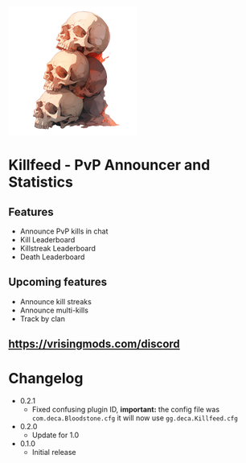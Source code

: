 ![](logo.png)
# Killfeed - PvP Announcer and Statistics

## Features
- Announce PvP kills in chat
- Kill Leaderboard
- Killstreak Leaderboard
- Death Leaderboard

 
## Upcoming features
- Announce kill streaks
- Announce multi-kills
- Track by clan

## https://vrisingmods.com/discord

# Changelog
- 0.2.1
	- Fixed confusing plugin ID, **important:** the config file was `com.deca.Bloodstone.cfg` it will now use `gg.deca.Killfeed.cfg`
- 0.2.0
	- Update for 1.0
- 0.1.0
	- Initial release
